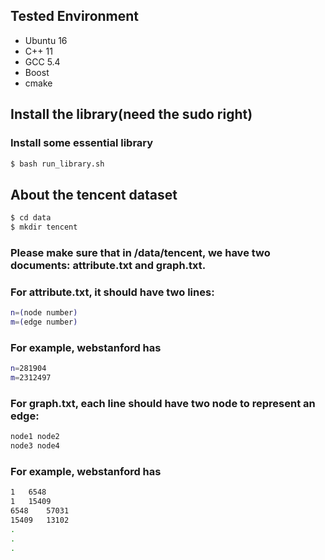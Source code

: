 ## Tested Environment
- Ubuntu 16
- C++ 11
- GCC 5.4
- Boost
- cmake

## Install the library(need the sudo right) 
### Install some essential library
```sh
$ bash run_library.sh
```
## About the tencent dataset
```sh
$ cd data
$ mkdir tencent
```
### Please make sure that in /data/tencent, we have two documents: attribute.txt and graph.txt.

### For attribute.txt, it should have two lines:
```sh
n=(node number)
m=(edge number)

```
### For example, webstanford has
```sh
n=281904
m=2312497
```



### For graph.txt, each line should have two node to represent an edge:
```sh
node1 node2
node3 node4
```

### For example, webstanford has
```sh
1	6548
1	15409
6548	57031
15409	13102
.
.
.
```

